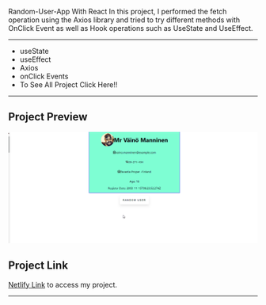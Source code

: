 Random-User-App With React
In this project, I performed the fetch operation using the Axios library and tried to try different methods with OnClick Event as well as Hook operations such as UseState and UseEffect.

<hr>

* useState
* useEffect
* Axios
* onClick Events
* To See All Project Click Here!!

<hr>

## Project Preview 
![Alt Text](https://github.com/asknksk/Random-User-App/blob/master/src/img/Animation.gif)
## Project Link

<a href="https://random-user-axios.netlify.app/" target="_blank">Netlify Link</a> to access my project.


<hr>
